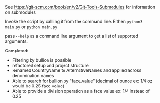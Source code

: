 See https://git-scm.com/book/en/v2/Git-Tools-Submodules for information on submodules


Invoke the script by callling it from the command line. Either:
`python3 main.py` or `python main.py`

pass `--help` as a command line argument to get a list of supported arguments.

Completed:
* Filtering by bullion is possible
* refactored setup and project structure
* Renamed CountryName to AlternativeNames and applied across denomination names
* Able to search for bullion by "face_value" (decimal of ounce ex: 1/4 oz would be 0.25 face value)
* Able to provide a division operation as a face value ex: 1/4 instead of 0.25
